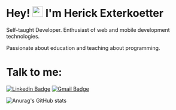 <h1>Hey! <img src="https://media.giphy.com/media/hvRJCLFzcasrR4ia7z/giphy.gif" width="28px" height="28px"> I'm Herick Exterkoetter</h1>

<p >Self-taught Developer. Enthusiast of web and mobile development technologies.<p/>
<p>Passionate about education and teaching about programming.</p>

# Talk to me:

[![Linkedin Badge](https://img.shields.io/badge/-Herick%20Exterkoetter-6633cc?style=flat-square&logo=Linkedin&logoColor=white&link=https://www.linkedin.com/in/herick-exterkoetter-197496195/)](https://www.linkedin.com/in/herick-exterkoetter-197496195/) 
[![Gmail Badge](https://img.shields.io/badge/-herickherick47@gmail.com-6633cc?style=flat-square&logo=Gmail&logoColor=white&link=mailto:herickherick47@gmail.com)](mailto:herickherick47@gmail.com)

![Anurag's GitHub stats](https://github-readme-stats.vercel.app/api?username=hericke47&theme=jolly)
